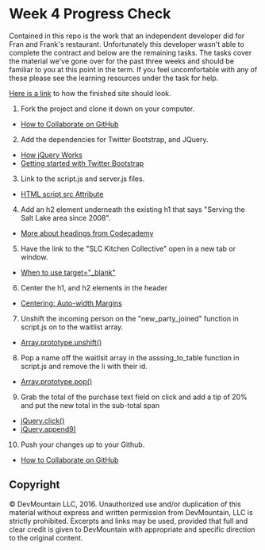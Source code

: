 Week 4 Progress Check
==================
Contained in this repo is the work that an independent developer did for Fran and Frank's restaurant. Unfortunately this developer wasn't able to complete the contract and below are the remaining tasks. The tasks cover the material we've gone over for the past three weeks and should be familiar to you at this point in the term. If you feel uncomfortable with any of these please see the learning resources under the task for help.

[Here is a link](http://bit.ly/fran-and-franks-diner) to how the finished site should look.

1. Fork the project and clone it down on your computer.
 - [How to Collaborate on GitHub](http://dev.tutsplus.com/tutorials/how-to-collaborate-on-github--net-34267)
2. Add the dependencies for Twitter Bootstrap, and JQuery.
 - [How jQuery Works](http://learn.jquery.com/about-jquery/how-jquery-works/)
 - [Getting started with Twitter Bootstrap](http://getbootstrap.com/getting-started/)
3. Link to the script.js and server.js files.
 - [HTML script src Attribute](http://www.w3schools.com/tags/att_script_src.asp)
4. Add an h2 element underneath the existing h1 that says "Serving the Salt Lake area since 2008".
 - [More about headings from Codecademy](http://www.codecademy.com/courses/web-beginner-en-HZA3b/1/2?curriculum_id=50579fb998b470000202dc8b)
5. Have the link to the "SLC Kitchen Collective" open in a new tab or window.
 - [When to use target="_blank"](http://css-tricks.com/use-target_blank/)
6. Center the h1, and h2 elements in the header
 - [Centering: Auto-width Margins](http://bluerobot.com/web/css/center1.html)
7. Unshift the incoming person on the "new_party_joined" function in script.js on to the waitlist array.
 - [Array.prototype.unshift()](https://developer.mozilla.org/en-US/docs/Web/JavaScript/Reference/Global_Objects/Array/unshift)
8. Pop a name off the waitlsit array in the asssing_to_table function in script.js and remove the li with their id.
 - [Array.prototype.pop()](https://developer.mozilla.org/en-US/docs/Web/JavaScript/Reference/Global_Objects/Array/pop)
9. Grab the total of the purchase text field on click and add a tip of 20% and put the new total in the sub-total span
 - [jQuery.click()](http://api.jquery.com/click/)
 - [jQuery.append9)](http://api.jquery.com/append/)
10.  Push your changes up to your Github.
 - [How to Collaborate on GitHub](http://dev.tutsplus.com/tutorials/how-to-collaborate-on-github--net-34267)

## Copyright

© DevMountain LLC, 2016. Unauthorized use and/or duplication of this material without express and written permission from DevMountain, LLC is strictly prohibited. Excerpts and links may be used, provided that full and clear credit is given to DevMountain with appropriate and specific direction to the original content.
